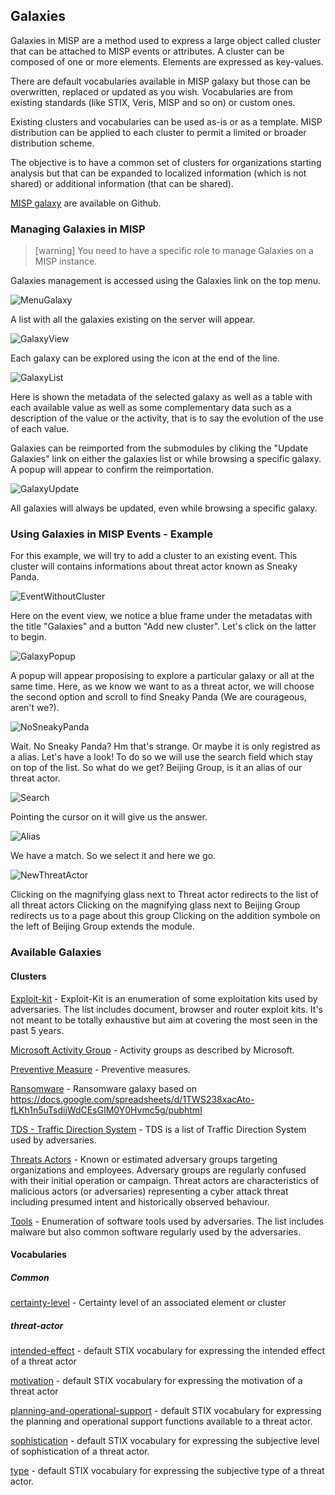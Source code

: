 <!-- toc -->

## Galaxies

Galaxies in MISP are a method used to express a large object called cluster that can be attached to MISP events or attributes. A cluster can be composed of one or more elements. Elements are expressed as key-values.

There are default vocabularies available in MISP galaxy but those can be overwritten, replaced or updated as you wish. Vocabularies are from existing standards (like STIX, Veris, MISP and so on) or custom ones.

Existing clusters and vocabularies can be used as-is or as a template. MISP distribution can be applied to each cluster to permit a limited or broader distribution scheme.

The objective is to have a common set of clusters for organizations starting analysis but that can be expanded to localized information (which is not shared) or additional information (that can be shared).

[MISP galaxy](https://github.com/MISP/misp-galaxy) are available on Github.

### Managing Galaxies in MISP

> [warning] You need to have a specific role to manage Galaxies on a MISP instance.

Galaxies management is accessed using the Galaxies link on the top menu.

![MenuGalaxy](./figures/GalaxyMenu.png)

A list with all the galaxies existing on the server will appear.

![GalaxyView](./figures/GalaxyView.png)

Each galaxy can be explored using the icon at the end of the line.

![GalaxyList](./figures/GalaxyList.png)

Here is shown the metadata of the selected galaxy as well as a table with each available value as well as some complementary data such as a description of the value or the activity, that is to say the evolution of the use of each value.

Galaxies can be reimported from the submodules by cliking the "Update Galaxies" link on either the galaxies list or while browsing a specific galaxy. A popup will appear to confirm the reimportation.

![GalaxyUpdate](./figures/GalaxyUpdate.png)

All galaxies will always be updated, even while browsing a specific galaxy.

### Using Galaxies in MISP Events - Example

For this example, we will try to add a cluster to an existing event. This cluster will contains informations about threat actor known as Sneaky Panda.

![EventWithoutCluster](./figures/EventWithoutCluster.png)

Here on the event view, we notice a blue frame under the metadatas with the title "Galaxies" and a button "Add new cluster". Let's click on the latter to begin.

![GalaxyPopup](./figures/GalaxyPopup.png)

A popup will appear proposising to explore a particular galaxy or all at the same time. Here, as we know we want to as a threat actor, we will choose the second option and scroll to find Sneaky Panda (We are courageous, aren't we?).

![NoSneakyPanda](./figures/NoSneakyPanda.png)

Wait. No Sneaky Panda? Hm that's strange. Or maybe it is only registred as a alias. Let's have a look! To do so we will use the search field which stay on top of the list. So what do we get? Beijing Group, is it an alias of our threat actor.

![Search](./figures/Search.png)

Pointing the cursor on it will give us the answer.

![Alias](./figures/Alias.png)

We have a match. So we select it and here we go.

![NewThreatActor](./figures/NewThreatActor.png)

Clicking on the magnifying glass next to Threat actor redirects to the list of all threat actors
Clicking on the magnifying glass next to Beijing Group redirects us to a page about this group
Clicking on the addition symbole on the left of Beijing Group extends the module.

### Available Galaxies

#### Clusters

[Exploit-kit](https://github.com/MISP/misp-galaxy/blob/master/clusters/exploit-kit.json) - Exploit-Kit is an enumeration of some exploitation kits used by adversaries. The list includes document, browser and router exploit kits. It's not meant to be totally exhaustive but aim at covering the most seen in the past 5 years.

[Microsoft Activity Group](https://github.com/MISP/misp-galaxy/blob/master/clusters/microsoft-activity-group.json) - Activity groups as described by Microsoft.

[Preventive Measure](https://github.com/MISP/misp-galaxy/blob/master/clusters/preventive-measure.json) - Preventive measures.

[Ransomware](https://github.com/MISP/misp-galaxy/blob/master/clusters/ransomware.json) - Ransomware galaxy based on https://docs.google.com/spreadsheets/d/1TWS238xacAto-fLKh1n5uTsdijWdCEsGIM0Y0Hvmc5g/pubhtml

[TDS - Traffic Direction System](clusters/tds.json) - TDS is a list of Traffic Direction System used by adversaries.

[Threats Actors](https://github.com/MISP/misp-galaxy/blob/master/clusters/threat-actor.json) - Known or estimated adversary groups targeting organizations and employees. Adversary groups are regularly confused with their initial operation or campaign. Threat actors are characteristics of malicious actors (or adversaries) representing a cyber attack threat including presumed intent and historically observed behaviour.

[Tools](https://github.com/MISP/misp-galaxy/blob/master/clusters/tool.json) - Enumeration of software tools used by adversaries. The list includes malware but also common software regularly used by the adversaries.

#### Vocabularies

##### Common
[certainty-level](https://github.com/MISP/misp-galaxy/blob/master/vocabularies/common/certainty-level.json) -
Certainty level of an associated element or cluster

##### threat-actor
[intended-effect](https://github.com/MISP/misp-galaxy/blob/master/vocabularies/threat-actor/intended-effect.json) - default STIX vocabulary for expressing the intended effect of a threat actor

[motivation](https://github.com/MISP/misp-galaxy/blob/master/vocabularies/threat-actor/motivation.json) - default STIX vocabulary for expressing the motivation of a threat actor

[planning-and-operational-support](https://github.com/MISP/misp-galaxy/blob/master/vocabularies/threat-actor/planning-and-operational-support.json) - default STIX vocabulary for expressing the planning and operational support functions available to a threat actor.

[sophistication](https://github.com/MISP/misp-galaxy/blob/master/vocabularies/threat-actor/sophistication.json) - default STIX vocabulary for expressing the subjective level of sophistication of a threat actor.

[type](https://github.com/MISP/misp-galaxy/blob/master/vocabularies/threat-actor/type.json) - default STIX vocabulary for expressing the subjective type of a threat actor.
